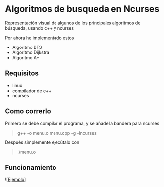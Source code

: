 # Algoritmos de busqueda en Ncurses

Representación visual de algunos de los principales algoritmos de búsqueda, usando c++ y ncurses

Por ahora he implementado estos
- Algoritmo BFS
- Algoritmo Dijkstra
- Algoritmo A*

## Requisitos

- linux
- compilador de c++
- ncurses

## Como correrlo

Primero se debe compilar el programa, y se añade la bandera para ncurses
> g++ -o menu.o menu.cpp -g -lncurses

Después simplemente ejecútalo con
> .\menu.o

## Funcionamiento

![[Ejemplo](https://github.com/MarvinGC/Algoritmos-de-busqueda/blob/main/github_images/Video%20sin%20t%C3%ADtulo%20%E2%80%90%20Hecho%20con%20Clipchamp.mp4)]
